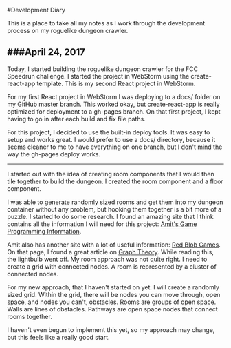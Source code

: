 #Development Diary

This is a place to take all my notes as I work through the development process on my roguelike dungeon crawler.

###April 24, 2017
---
Today, I started building the roguelike dungeon crawler for the FCC Speedrun challenge. I started the project in WebStorm using the create-react-app template. This is my second React project in WebStorm.

For my first React project in WebStorm I was deploying to a docs/ folder on my GitHub master branch. This worked okay, but create-react-app is really optimized for deployment to a gh-pages branch. On that first project, I kept having to go in after each build and fix file paths. 

For this project, I decided to use the built-in deploy tools. It was easy to setup and works great. I would prefer to use a docs/ directory, because it seems cleaner to me to have everything on one branch, but I don't mind the way the gh-pages deploy works.

---
I started out with the idea of creating room components that I would then tile together to build the dungeon. I created the room component and a floor component. 

I was able to generate randomly sized rooms and get them into my dungeon container without any problem, but hooking them together is a bit more of a puzzle. I started to do some research. I found an amazing site that I think contains all the information I will need for this project: [Amit's Game Programming Information](http://www-cs-students.stanford.edu/~amitp/gameprog.html).

Amit also has another site with a lot of useful information: [Red Blob Games](http://www.redblobgames.com/). On that page, I found a great article on [Graph Theory](http://www.redblobgames.com/pathfinding/grids/graphs.html). While reading this, the lightbulb went off. My room approach was not quite right. I need to create a grid with connected nodes. A room is represented by a cluster of connected nodes. 

For my new approach, that I haven't started on yet. I will create a randomly sized grid. Within the grid, there will be nodes you can move through, open space, and nodes you can't, obstacles. Rooms are groups of open space. Walls are lines of obstacles. Pathways are open space nodes that connect rooms together.

I haven't even begun to implement this yet, so my approach may change, but this feels like a really good start. 
 
 